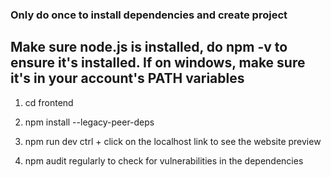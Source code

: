 ### Only do once to install dependencies and create project

## Make sure node.js is installed, do npm -v to ensure it's installed. If on windows, make sure it's in your account's PATH variables
1. cd frontend
2. npm install --legacy-peer-deps
3. npm run dev
    ctrl + click on the localhost link to see the website preview

4. npm audit regularly to check for vulnerabilities in the dependencies